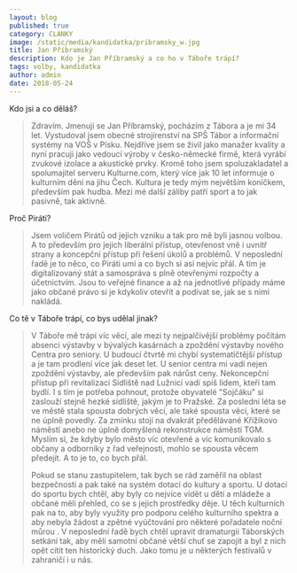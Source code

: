 ```yaml
---
layout: blog
published: true
category: CLANKY
image: /static/media/kandidatka/pribramsky_w.jpg
title: Jan Příbramský
description: Kdo je Jan Příbramský a co ho v Táboře trápí?
tags: volby, kandidatka
author: admin
date: 2018-05-24
---
```



Kdo jsi a co děláš?

> Zdravím. Jmenuji se Jan Příbramský, pocházím z Tábora a je mi 34 let. Vystudoval jsem obecné strojírenství na SPŠ Tábor a informační systémy na VOŠ v Písku. Nejdříve jsem se živil jako manažer kvality a nyní pracuji jako vedoucí výroby v česko-německé firmě, která vyrábí zvukové izolace a akustické prvky. Kromě toho jsem spoluzakladatel a spolumajitel serveru Kulturne.com, který více jak 10 let informuje o kulturním dění na jihu Čech. Kultura je tedy mým největším koníčkem, především pak hudba. Mezi mé další záliby patří sport a to jak pasivně, tak aktivně.

Proč Piráti?

> Jsem voličem Pirátů od jejich vzniku a tak pro mě byli jasnou volbou. A to především pro jejich liberální přístup, otevřenost vně i uvnitř strany a koncepční přístup při řešení úkolů a problémů. V neposlední řadě je to něco, co Piráti umí a co bych si asi nejvíc přál. A tím je digitalizovaný stát a samospráva s plně otevřenými rozpočty a účetnictvím. Jsou to veřejné finance a až na jednotlivé případy máme jako občané právo si je kdykoliv otevřít a podívat se, jak se s nimi nakládá.

Co tě v Táboře trápí, co bys udělal jinak?

> V Táboře mě trápí víc věcí, ale mezi ty nejpalčivější problémy počítám absenci výstavby v bývalých kasárnách a zpoždění výstavby nového Centra pro seniory. U budoucí čtvrtě mi chybí systematičtější přístup a je tam prodlení více jak deset let. U senior centra mi vadí nejen zpoždění výstavby, ale především pak nárůst ceny. Nekoncepční přístup při revitalizaci Sídliště nad Lužnicí vadí spíš lidem, kteří tam bydlí. I s tím je potřeba pohnout, protože obyvatelé "Sojčáku" si zaslouží stejně hezké sídliště, jakým je to Pražské. Za poslední léta se ve městě stala spousta dobrých věcí, ale také spousta věcí, které se ne úplně povedly. Za zmínku stojí na dvakrát předělávané Křižíkovo náměstí anebo ne úplně domyšlená rekonstrukce náměstí TGM. Myslím si, že kdyby bylo město víc otevřené a víc komunikovalo s občany a odborníky z řad veřejnosti, mohlo se spousta věcem předejít. A to je to, co bych přál.  
>
>Pokud se stanu zastupitelem, tak bych se rád zaměřil na oblast bezpečnosti a pak také na systém dotací do kultury a sportu. U dotací do sportu bych chtěl, aby byly co nejvíce vidět u dětí a mládeže a občané měli přehled, co se s jejich prostředky děje. U těch kulturních pak na to, aby byly využity pro podporu celého kulturního spektra a aby nebyla žádost a zpětné vyúčtování pro některé pořadatele noční můrou . V neposlední řadě bych chtěl upravit dramaturgii Táborských setkání tak, aby měli samotní občané větší chuť se zapojit a byl z nich opět cítit ten historický duch. Jako tomu je u některých festivalů v zahraničí i u nás. 
